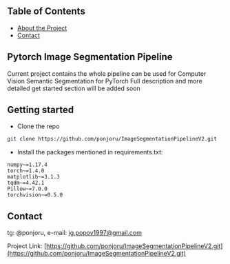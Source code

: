 <!-- TABLE OF CONTENTS -->
## Table of Contents

* [About the Project](#about-the-project)
* [Contact](#contact)

<!-- ABOUT THE PROJECT -->
## Pytorch Image Segmentation Pipeline
Current project contains the whole pipeline can be used for Computer Vision Semantic Segmentation for PyTorch
Full description and more detailed get started section will be added soon

## Getting started
* Clone the repo 
```sh
git clone https://github.com/ponjoru/ImageSegmentationPipelineV2.git 
```
* Install the packages mentioned in requirements.txt:
```text
numpy~=1.17.4
torch~=1.4.0
matplotlib~=3.1.3
tqdm~=4.42.1
Pillow~=7.0.0
torchvision~=0.5.0
```

## Contact
tg: @ponjoru, e-mail: ig.popov1997@gmail.com

Project Link: [https://github.com/ponjoru/ImageSegmentationPipelineV2.git](https://github.com/ponjoru/ImageSegmentationPipelineV2.git)